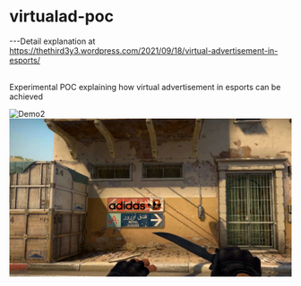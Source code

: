 # virtualad-poc
---Detail explanation at https://thethird3y3.wordpress.com/2021/09/18/virtual-advertisement-in-esports/

<br>
Experimental POC explaining how virtual advertisement in esports can be achieved <br>


![Demo2](https://github.com/wolf1892/virtualad-poc/blob/main/demo.gif?raw=true)
![Demo](https://raw.githubusercontent.com/wolf1892/virtualad-poc/main/demo.png)

